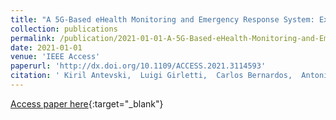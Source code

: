 ```yaml
---
title: "A 5G-Based eHealth Monitoring and Emergency Response System: Experience and Lessons Learned"
collection: publications
permalink: /publication/2021-01-01-A-5G-Based-eHealth-Monitoring-and-Emergency-Response-System-Experience-and-Lessons-Learned
date: 2021-01-01
venue: 'IEEE Access'
paperurl: 'http://dx.doi.org/10.1109/ACCESS.2021.3114593'
citation: ' Kiril Antevski,  Luigi Girletti,  Carlos Bernardos,  Antonio Oliva,  Jorge Baranda,  Josep Mangues-Bafalluy, &quot;A 5G-Based eHealth Monitoring and Emergency Response System: Experience and Lessons Learned.&quot; IEEE Access, 2021.'
---
```

[Access paper here](http://dx.doi.org/10.1109/ACCESS.2021.3114593){:target="_blank"}
